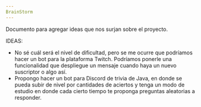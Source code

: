 ```yaml
---
BrainStorm
---
```


Documento para agregar ideas que nos surjan sobre el proyecto.

IDEAS:

* No sé cuál será el nivel de dificultad, pero se me ocurre que podríamos hacer un bot para la plataforma Twitch. Podríamos ponerle una funcionalidad que despliegue un mensaje cuando haya un nuevo suscriptor o algo así.
* Propongo hacer un bot para Discord de trivia de Java, en donde se pueda subir de nivel por cantidades de aciertos y tenga un modo de estudio en donde cada cierto tiempo te proponga preguntas aleatorias a responder.
